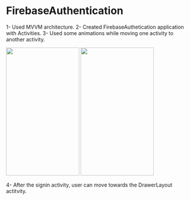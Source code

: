 # FirebaseAuthentication
1- Used MVVM architecture. 
2- Created FirebaseAuthetication application with Activities.
3- Used some animations while moving one activity to another activity.


<img src = "https://user-images.githubusercontent.com/69538996/168417683-6f1a9195-567f-4b47-8757-ba2830a95d05.jpeg" width="200" height="350">             <img src = "https://user-images.githubusercontent.com/69538996/168418087-9e72edcc-05df-4c48-a17b-21f23a724569.jpeg" width="200" height="350">


4- After the signin activity, user can move towards the DrawerLayout actitvity. 

